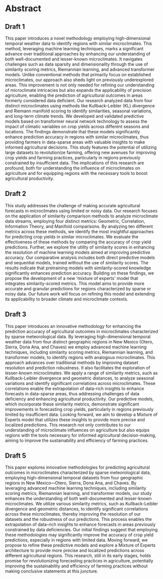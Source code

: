 # Abstract

## Draft 1

This paper introduces a novel methodology employing high-dimensional temporal weather data to identify regions with similar microclimates. This method, leveraging machine learning techniques, marks a significant advance over traditional approaches by enhancing our understanding of both well-documented and lesser-known microclimates. It navigates challenges such as data sparsity and dimensionality through the use of similarity scoring metrics, Riemannian learning, and advanced transformer models. Unlike conventional methods that primarily focus on established microclimates, our approach also sheds light on previously underexplored areas. This improvement is not only needed for refining our understanding of microclimate intricacies but also expands the applicability of precision agriculture, enabling the prediction of agricultural outcomes in areas formerly considered data deficient. Our research analyzed data from four distinct microclimates using methods like Kullback-Leibler (KL) divergence and Riemann manifold scoring to identify similarities, seasonal variations, and long-term climate trends. We developed and validated predictive models based on transformer neural network technology to assess the impact of climatic variables on crop yields across different seasons and locations. The findings demonstrate that these models significantly enhance prediction accuracy in regions with similar microclimates, thus providing farmers in data-sparse areas with valuable insights to make informed agricultural decisions. This study features the potential of utilizing large datasets to revolutionize farming, offering new avenues for improving crop yields and farming practices, particularly in regions previously constrained by insufficient data. The implications of this research are profound, both for understanding the influence of microclimates on agriculture and for equipping regions with the necessary tools to boost agricultural productivity.

## Draft 2

This study addresses the challenge of making accurate agricultural forecasts in microclimates using limited or noisy data. Our research focuses on the application of similarity comparison methods to analyze microclimate data streams, employing four distinct metrics: Geometric, Correlation, Information Theory, and Manifold comparisons. By analyzing ten different metrics across these methods, we identify the most insightful approaches for predicting crop yields in similar microclimates. We evaluate the effectiveness of these methods by comparing the accuracy of crop yield predictions. Further, we explore the utility of similarity scores in enhancing the resolution of machine learning models aimed at improving predictive accuracy. Our comparative analysis includes both direct predictive models and sequential models, trained without the use of similarity scores. The results indicate that pretraining models with similarity-scored knowledge significantly enhances prediction accuracy.
Building on these findings, we propose the development of a new 'mixture of experts' model that integrates similarity-scored metrics. This model aims to provide more accurate and granular predictions for regions characterized by sparse or noisy data. Our future work will focus on refining this model and extending its applicability to broader climate and microclimate contexts.


## Draft 3

This paper introduces an innovative methodology for enhancing the prediction accuracy of agricultural outcomes in microclimates characterized by sparse meteorological data. By leveraging high-dimensional temporal weather data from four distinct geographic regions in New Mexico (Otero, Sierra, Dona Ana, and Chaves) we employ advanced machine learning techniques, including similarity scoring metrics, Riemannian learning, and transformer models, to identify regions with analogous microclimates. This approach advances over traditional methods by improving dataset resolution and prediction robustness. It also facilitates the exploration of lesser-known microclimates. We apply a range of similarity metrics, such as Kullback-Leibler divergence and geometric distances, to analyze seasonal variations and identify significant correlations across microclimates. These correlations enable the extrapolation of data-rich insights to enhance forecasts in data-sparse areas, thus addressing challenges of data deficiency and enhancing agricultural productivity. Our predictive models, which incorporate these similarity metrics, demonstrate significant improvements in forecasting crop yields, particularly in regions previously limited by insufficient data. Looking forward, we aim to develop a Mixture of Experts model that utilizes these insights to provide more precise and localized predictions. This research not only contributes to our understanding of microclimate influences on agriculture but also equips regions with the tools necessary for informed agricultural decision-making, aiming to improve the sustainability and efficiency of farming practices.

## Draft 5

This paper explores innovative methodologies for predicting agricultural outcomes in microclimates characterized by sparse meteorological data, employing high-dimensional temporal datasets from four geographic regions in New Mexico—Otero, Sierra, Dona Ana, and Chaves. By leveraging advanced machine learning techniques, including similarity scoring metrics, Riemannian learning, and transformer models, our study enhances the understanding of both well-documented and lesser-known microclimates. We utilize various similarity metrics, such as Kullback-Leibler divergence and geometric distances, to identify significant correlations across these microclimates, thereby improving the resolution of our datasets and the robustness of our predictions. This process enables the extrapolation of data-rich insights to enhance forecasts in areas previously constrained by data deficiencies. Our initial findings suggest that employing these methodologies may significantly improve the accuracy of crop yield predictions, especially in regions with limited data. Moving forward, we propose to refine these predictive models and explore a Mixture of Experts architecture to provide more precise and localized predictions across different agricultural regions. This research, still in its early stages, holds promise for revolutionizing forecasting practices in agriculture, potentially improving the sustainability and efficiency of farming practices without making conclusive statements at this juncture.

